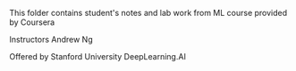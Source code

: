 This folder contains student's notes and lab work from ML course provided by Coursera

Instructors
Andrew Ng


Offered by
Stanford University
DeepLearning.AI
